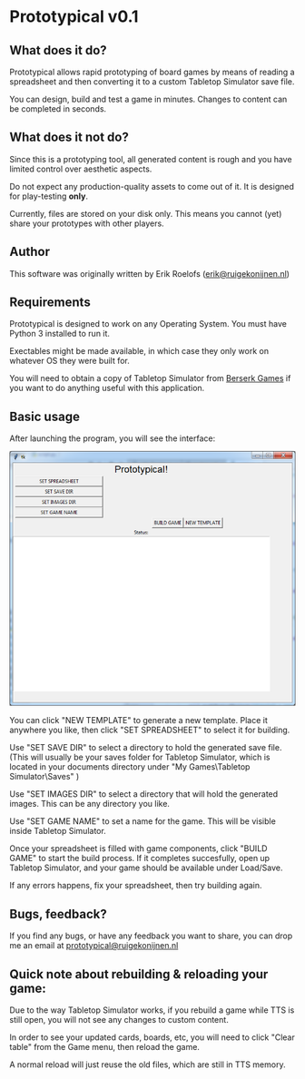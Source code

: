 # Prototypical v0.1

## What does it do?

Prototypical allows rapid prototyping of board games by means of reading a spreadsheet and then converting it to a custom Tabletop Simulator save file.

You can design, build and test a game in minutes. Changes to content can be completed in seconds.

## What does it not do?

Since this is a prototyping tool, all generated content is rough and you have limited control over aesthetic aspects.

Do not expect any production-quality assets to come out of it. It is designed for play-testing **only**.

Currently, files are stored on your disk only. This means you cannot (yet) share your prototypes with other players.

## Author

This software was originally written by Erik Roelofs (erik@ruigekonijnen.nl)

## Requirements

Prototypical is designed to work on any Operating System. You must have Python 3 installed to run it.

Exectables might be made available, in which case they only work on whatever OS they were built for.

You will need to obtain a copy of Tabletop Simulator from [Berserk Games](http://berserk-games.com/buy/) if you want to do anything useful with this application.

## Basic usage

After launching the program, you will see the interface:

![Interface.png](interface.png)

You can click "NEW TEMPLATE" to generate a new template. Place it anywhere you like, then click "SET SPREADSHEET" to select it for building.

Use "SET SAVE DIR" to select a directory to hold the generated save file. (This will usually be your saves folder for Tabletop Simulator, which is located in your documents directory under "My Games\Tabletop Simulator\Saves" )

Use "SET IMAGES DIR" to select a directory that will hold the generated images. This can be any directory you like.

Use "SET GAME NAME" to set a name for the game. This will be visible inside Tabletop Simulator.

Once your spreadsheet is filled with game components, click "BUILD GAME" to start the build process. If it completes succesfully, open up Tabletop Simulator, and your game should be available under Load/Save.

If any errors happens, fix your spreadsheet, then try building again.

## Bugs, feedback?

If you find any bugs, or have any feedback you want to share, you can drop me an email at prototypical@ruigekonijnen.nl

## Quick note about rebuilding & reloading your game:

Due to the way Tabletop Simulator works, if you rebuild a game while TTS is still open, you will not see any changes to custom content.

In order to see your updated cards, boards, etc, you will need to click "Clear table" from the Game menu, then reload the game.

A normal reload will just reuse the old files, which are still in TTS memory.
